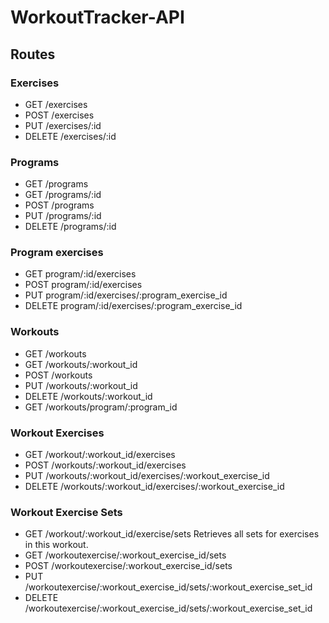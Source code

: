 WorkoutTracker-API
==================

## Routes
### Exercises
- GET /exercises
- POST /exercises
- PUT /exercises/:id
- DELETE /exercises/:id

### Programs
- GET /programs
- GET /programs/:id
- POST /programs
- PUT /programs/:id
- DELETE /programs/:id

### Program exercises
- GET program/:id/exercises
- POST program/:id/exercises
- PUT program/:id/exercises/:program_exercise_id
- DELETE program/:id/exercises/:program_exercise_id

### Workouts
- GET /workouts
- GET /workouts/:workout_id
- POST /workouts
- PUT /workouts/:workout_id
- DELETE /workouts/:workout_id
- GET /workouts/program/:program_id

### Workout Exercises
- GET /workout/:workout_id/exercises
- POST /workouts/:workout_id/exercises
- PUT /workouts/:workout_id/exercises/:workout_exercise_id
- DELETE /workouts/:workout_id/exercises/:workout_exercise_id

### Workout Exercise Sets
- GET /workout/:workout_id/exercise/sets Retrieves all sets for exercises in this workout.
- GET /workoutexercise/:workout_exercise_id/sets
- POST /workoutexercise/:workout_exercise_id/sets
- PUT /workoutexercise/:workout_exercise_id/sets/:workout_exercise_set_id
- DELETE /workoutexercise/:workout_exercise_id/sets/:workout_exercise_set_id